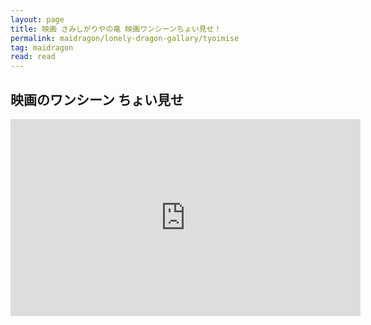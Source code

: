 ```yaml
---
layout: page
title: 映画 さみしがりやの竜 映画ワンシーンちょい見せ！
permalink: maidragon/lonely-dragon-gallary/tyoimise
tag: maidragon
read: read
---
```


## 映画のワンシーン ちょい見せ

<iframe width="560" height="315" src="https://www.youtube.com/embed/videoseries?si=NTtN3pjBJMkEYZFm&amp;list=PLAGpCukfvUE3HxfzgYz-4sHr85SGUa3Py" title="YouTube video player" frameborder="0" allow="accelerometer; autoplay; clipboard-write; encrypted-media; gyroscope; picture-in-picture; web-share" referrerpolicy="strict-origin-when-cross-origin" allowfullscreen></iframe>
